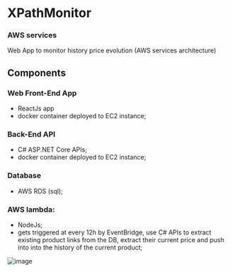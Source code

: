 # XPathMonitor
### AWS services
Web App to monitor history price evolution (AWS services architecture)

## Components
### Web Front-End App
- ReactJs app 
- docker container deployed to EC2 instance; 

### Back-End API
- C# ASP.NET Core APIs;
- docker container deployed to EC2 instance;

### Database
- AWS RDS (sql);

### AWS lambda:
- NodeJs;
- gets triggered at every 12h by EventBridge, use C# APIs to extract existing product links from the DB, extract their current price and push into into the history of the current product;

![image](https://github.com/GabrielDamian/XPathMonitor/assets/76115929/19101240-eeb8-408b-901a-504e16f4272e)
